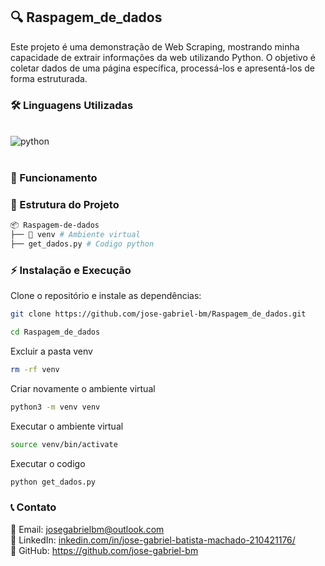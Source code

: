 ## 🔍 Raspagem_de_dados

Este projeto é uma demonstração de Web Scraping, mostrando minha capacidade de extrair informações da web utilizando Python. O objetivo é coletar dados de uma página específica, processá-los e apresentá-los de forma estruturada.

### 🛠 Linguagens Utilizadas

<div style="display: inline_block"><br/>

 <img align="center" alt="python" src="https://img.shields.io/badge/Python-14354C?style=for-the-badge&logo=python&logoColor=white" />
</div>
<br/>

### 🚀 Funcionamento





### 📂 Estrutura do Projeto
```sh
📦 Raspagem-de-dados
├── 📁 venv # Ambiente virtual
├── get_dados.py # Codigo python
```

### ⚡ Instalação e Execução

Clone o repositório e instale as dependências:
```sh
git clone https://github.com/jose-gabriel-bm/Raspagem_de_dados.git
```

```sh
cd Raspagem_de_dados
```
Excluir a pasta venv
```sh
rm -rf venv
```
Criar novamente o ambiente virtual
```sh
python3 -m venv venv
```
Executar o ambiente virtual
```sh
source venv/bin/activate
```
Executar o codigo
```sh
python get_dados.py
```

### 📞 Contato

📧 Email: josegabrielbm@outlook.com<br/>
💼 LinkedIn: [inkedin.com/in/jose-gabriel-batista-machado-210421176/](https://www.linkedin.com/in/jose-gabriel-batista-machado-210421176/)<br/>
🔗 GitHub: https://github.com/jose-gabriel-bm<br/>


